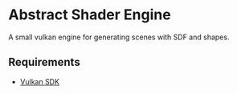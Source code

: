 # Abstract Shader Engine
A small vulkan engine for generating scenes with SDF and shapes.

## Requirements
- [Vulkan SDK](https://www.lunarg.com/vulkan-sdk/)
